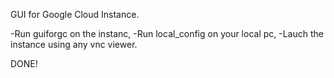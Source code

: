 GUI for Google Cloud Instance.

-Run guiforgc on the instanc,
-Run local_config on your local pc,
-Lauch the instance using any vnc viewer.

DONE!
